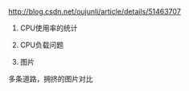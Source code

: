 http://blog.csdn.net/oujunli/article/details/51463707

1. CPU使用率的统计
2. CPU负载问题

3. 图片

多条道路，拥挤的图片对比
